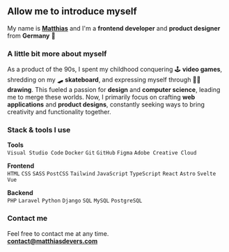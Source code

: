 ## Allow me to introduce myself

My name is **[Matthias](https://matthiasdevers.com)** and I'm a **frontend developer** and **product designer** from **Germany** 🍻

### A little bit more about myself

As a product of the 90s, I spent my childhood conquering 🕹️ **video games**, shredding on my 🛹 **skateboard**, and expressing myself through ✍🏼 **drawing**. This fueled a passion for **design** and **computer science**, leading me to merge these worlds. Now, I primarily focus on crafting **web applications** and **product designs**, constantly seeking ways to bring creativity and functionality together.

### Stack & tools I use

**Tools**\
`Visual Studio Code` `Docker` `Git` `GitHub` `Figma` `Adobe Creative Cloud`

**Frontend**\
`HTML` `CSS` `SASS` `PostCSS` `Tailwind` `JavaScript` `TypeScript` `React` `Astro` `Svelte` `Vue`

**Backend**\
`PHP` `Laravel` `Python` `Django` `SQL` `MySQL` `PostgreSQL`

### Contact me

Feel free to contact me at any time.\
**[contact@matthiasdevers.com](mailto:contact@matthiasdevers.com)**
